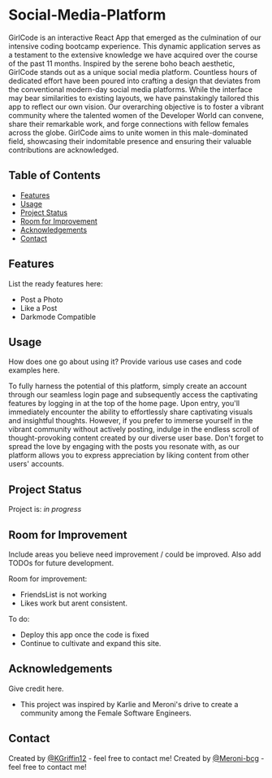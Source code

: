 # Social-Media-Platform
 GirlCode is an interactive React App that emerged as the culmination of our intensive coding bootcamp experience. This dynamic application serves as a testament to the extensive knowledge we have acquired over the course of the past 11 months. Inspired by the serene boho beach aesthetic, GirlCode stands out as a unique social media platform. Countless hours of dedicated effort have been poured into crafting a design that deviates from the conventional modern-day social media platforms. While the interface may bear similarities to existing layouts, we have painstakingly tailored this app to reflect our own vision. Our overarching objective is to foster a vibrant community where the talented women of the Developer World can convene, share their remarkable work, and forge connections with fellow females across the globe. GirlCode aims to unite women in this male-dominated field, showcasing their indomitable presence and ensuring their valuable contributions are acknowledged.
<!-- * Live demo [_here_](https://www.example.com). <!-- If you have the project hosted somewhere, include the link here. -->

## Table of Contents
* [Features](#features)
* [Usage](#usage)
* [Project Status](#project-status)
* [Room for Improvement](#room-for-improvement)
* [Acknowledgements](#acknowledgements)
* [Contact](#contact)
<!-- * [License](#license) -->

## Features
List the ready features here:
- Post a Photo
- Like a Post
- Darkmode Compatible

## Usage
How does one go about using it?
Provide various use cases and code examples here.

To fully harness the potential of this platform, simply create an account through our seamless login page and subsequently access the captivating features by logging in at the top of the home page. Upon entry, you'll immediately encounter the ability to effortlessly share captivating visuals and insightful thoughts. However, if you prefer to immerse yourself in the vibrant community without actively posting, indulge in the endless scroll of thought-provoking content created by our diverse user base. Don't forget to spread the love by engaging with the posts you resonate with, as our platform allows you to express appreciation by liking content from other users' accounts.


## Project Status
Project is: _in progress_ 


## Room for Improvement
Include areas you believe need improvement / could be improved. Also add TODOs for future development.

Room for improvement:
- FriendsList is not working
- Likes work but arent consistent.

To do:
- Deploy this app once the code is fixed
- Continue to cultivate and expand this site.


## Acknowledgements
Give credit here.
- This project was inspired by Karlie and Meroni's drive to create a community among the Female Software Engineers.


## Contact
Created by [@KGriffin12](karlie.toll@yahoo.com) - feel free to contact me!
Created by [@Meroni-bcg](amairani.bcg@gmail.com) - feel free to contact me!
